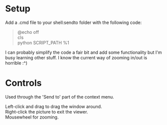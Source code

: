 # Setup
Add a .cmd file to your shell:sendto folder with the following code:

>@echo off \
>cls \
>python SCRIPT_PATH %1

I can probably simplify the code a fair bit and add some functionality but I'm busy learning other stuff. I know the current way of zooming in/out is horrible :^)

# Controls

Used through the 'Send to' part of the context menu.

Left-click and drag to drag the window around.\
Right-click the picture to exit the viewer.\
Mousewheel for zooming.
